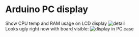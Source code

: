 # Arduino PC display
Show CPU temp and RAM usage on LCD display
![detail](https://preview.ibb.co/ddhUrv/IMG_20170906_174836.jpg)
<br/>Looks ugly right now with board visible:
![display in PC case](https://preview.ibb.co/cJVhBv/IMG_20170905_213727.jpg)
